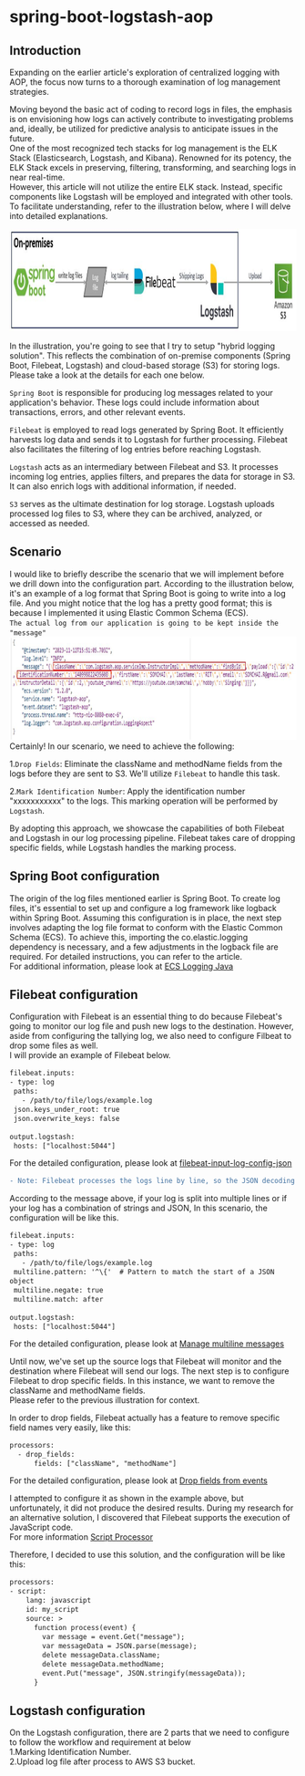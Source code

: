 # spring-boot-logstash-aop
## Introduction
Expanding on the earlier article's exploration of centralized logging with AOP, the focus now turns to a thorough examination of log management strategies. 

Moving beyond the basic act of coding to record logs in files, the emphasis is on envisioning how logs can actively contribute to investigating problems and, ideally, be utilized for predictive analysis to anticipate issues in the future.\
One of the most recognized tech stacks for log management is the ELK Stack (Elasticsearch, Logstash, and Kibana). Renowned for its potency, the ELK Stack excels in preserving, filtering, transforming, and searching logs in near real-time.\
However, this article will not utilize the entire ELK stack. Instead, specific components like Logstash will be employed and integrated with other tools. To facilitate understanding, refer to the illustration below, where I will delve into detailed explanations.

<img src="images/teach-stack-overview.JPG"  alt="image description" width="1000" height="180">

In the illustration, you're going to see that I try to setup "hybrid logging solution". This reflects the combination of on-premise components (Spring Boot, Filebeat, Logstash) and cloud-based storage (S3) for storing logs.\
Please take a look at the details for each one below.

`Spring Boot` is responsible for producing log messages related to your application's behavior. These logs could include information about transactions, errors, and other relevant events.

`Filebeat` is employed to read logs generated by Spring Boot. It efficiently harvests log data and sends it to Logstash for further processing. Filebeat also facilitates the filtering of log entries before reaching Logstash.

`Logstash` acts as an intermediary between Filebeat and S3. It processes incoming log entries, applies filters, and prepares the data for storage in S3. It can also enrich logs with additional information, if needed.

`S3` serves as the ultimate destination for log storage. Logstash uploads processed log files to S3, where they can be archived, analyzed, or accessed as needed. 

## Scenario
I would like to briefly describe the scenario that we will implement before we drill down into the configuration part.
According to the illustration below, it's an example of a log format that Spring Boot is going to write into a log file. And you might notice that the log has a pretty good format; this is because I implemented it using Elastic Common Schema (ECS).\
`The actual log from our application is going to be kept inside the "message"`
<img src="images/spring-boot-log.JPG"  alt="image description" width="1000" height="180">
Certainly! In our scenario, we need to achieve the following:

1.`Drop Fields`: Eliminate the className and methodName fields from the logs before they are sent to S3. We'll utilize `Filebeat` to handle this task.

2.`Mark Identification Number`: Apply the identification number "xxxxxxxxxxx" to the logs. This marking operation will be performed by `Logstash`.

By adopting this approach, we showcase the capabilities of both Filebeat and Logstash in our log processing pipeline. Filebeat takes care of dropping specific fields, while Logstash handles the marking process.

## Spring Boot configuration
The origin of the log files mentioned earlier is Spring Boot. To create log files, it's essential to set up and configure a log framework like logback within Spring Boot. Assuming this configuration is in place, the next step involves adapting the log file format to conform with the Elastic Common Schema (ECS). To achieve this, importing the co.elastic.logging dependency is necessary, and a few adjustments in the logback file are required. For detailed instructions, you can refer to the article.\
For additional information, please look at [ECS Logging Java](https://www.elastic.co/guide/en/ecs-logging/java/current/setup.html)

## Filebeat configuration
Configuration with Filebeat is an essential thing to do because Filebeat's going to monitor our log file and push new logs to the destination. However, aside from configuring the tallying log, we also need to configure Filbeat to drop some files as well.\
I will provide an example of Filebeat below.

 ```
filebeat.inputs:
- type: log
  paths:
    - /path/to/file/logs/example.log
  json.keys_under_root: true
  json.overwrite_keys: false

output.logstash:
  hosts: ["localhost:5044"]
 ```
For the detailed configuration, please look at [filebeat-input-log-config-json](https://www.elastic.co/guide/en/beats/filebeat/current/filebeat-input-log.html#filebeat-input-log-config-json)

```diff
- Note: Filebeat processes the logs line by line, so the JSON decoding only works if there is one JSON object.
```
According to the message above, if your log is split into multiple lines or if your log has a combination of strings and JSON, In this scenario, the configuration will be like this.
 ```
filebeat.inputs:
- type: log
  paths:
    - /path/to/file/logs/example.log
  multiline.pattern: '^\{'  # Pattern to match the start of a JSON object
  multiline.negate: true
  multiline.match: after

output.logstash:
  hosts: ["localhost:5044"]
 ```
For the detailed configuration, please look at [Manage multiline messages](https://www.elastic.co/guide/en/beats/filebeat/current/multiline-examples.html#multiline-examples)

Until now, we've set up the source logs that Filebeat will monitor and the destination where Filebeat will send our logs. The next step is to configure Filebeat to drop specific fields. In this instance, we want to remove the className and methodName fields.\
Please refer to the previous illustration for context.

In order to drop fields, Filebeat actually has a feature to remove specific field names very easily, like this:
```
processors:
  - drop_fields:
      fields: ["className", "methodName"]
```
For the detailed configuration, please look at [Drop fields from events](https://www.elastic.co/guide/en/beats/filebeat/current/drop-fields.html#drop-fields)

I attempted to configure it as shown in the example above, but unfortunately, it did not produce the desired results. During my research for an alternative solution, I discovered that Filebeat supports the execution of JavaScript code.  
For more information [Script Processor](https://www.elastic.co/guide/en/beats/filebeat/current/processor-script.html#processor-script)

Therefore, I decided to use this solution, and the configuration will be like this:
```
processors:
- script:
    lang: javascript
    id: my_script
    source: >
      function process(event) {
        var message = event.Get("message");
        var messageData = JSON.parse(message);
        delete messageData.className;
        delete messageData.methodName;
        event.Put("message", JSON.stringify(messageData));
      }
```
## Logstash configuration
On the Logstash configuration, there are 2 parts that we need to configure to follow the workflow and requirement at below\
1.Marking Identification Number.\
2.Upload log file after process to AWS S3 bucket.
